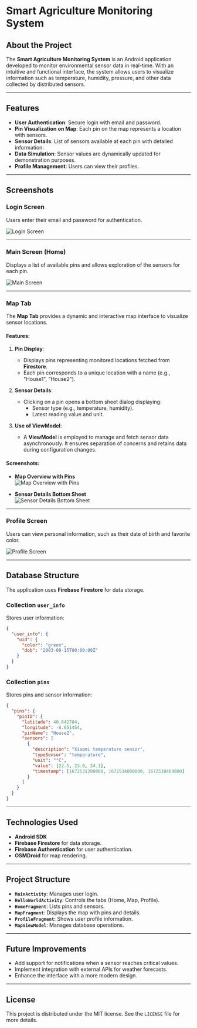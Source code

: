 # Smart Agriculture Monitoring System

## About the Project

The **Smart Agriculture Monitoring System** is an Android application developed to monitor environmental sensor data in real-time. With an intuitive and functional interface, the system allows users to visualize information such as temperature, humidity, pressure, and other data collected by distributed sensors.

---

## Features

- **User Authentication**: Secure login with email and password.
- **Pin Visualization on Map**: Each pin on the map represents a location with sensors.
- **Sensor Details**: List of sensors available at each pin with detailed information.
- **Data Simulation**: Sensor values are dynamically updated for demonstration purposes.
- **Profile Management**: Users can view their profiles.

---

## Screenshots

### Login Screen
Users enter their email and password for authentication.

![Login Screen](screenshots/imagem1.png)

---

### Main Screen (Home)
Displays a list of available pins and allows exploration of the sensors for each pin.

![Main Screen](screenshots/imagem2.png)

---


### Map Tab
The **Map Tab** provides a dynamic and interactive map interface to visualize sensor locations.

#### Features:
1. **Pin Display**:
   - Displays pins representing monitored locations fetched from **Firestore**.
   - Each pin corresponds to a unique location with a name (e.g., "House1", "House2").

2. **Sensor Details**:
   - Clicking on a pin opens a bottom sheet dialog displaying:
     - Sensor type (e.g., temperature, humidity).
     - Latest reading value and unit.

3. **Use of ViewModel**:
   - A **ViewModel** is employed to manage and fetch sensor data asynchronously. It ensures separation of concerns and retains data during configuration changes.
   
   
#### Screenshots:
- **Map Overview with Pins**  
  ![Map Overview with Pins](screenshots/imagem3)

- **Sensor Details Bottom Sheet**  
  ![Sensor Details Bottom Sheet](screenshots/imagem4)
   
   
---

### Profile Screen
Users can view personal information, such as their date of birth and favorite color.

![Profile Screen](screenshots/imagem5.png)

---

## Database Structure

The application uses **Firebase Firestore** for data storage.

### Collection `user_info`
Stores user information:
```json
{
  "user_info": {
    "uid": {
      "color": "green",
      "dob": "2003-08-15T00:00:00Z"
    }
  }
}
```

### Collection `pins`
Stores pins and sensor information:
```json
{
  "pins": {
    "pinID": {
      "latitude": 40.642704,
      "longitude": -8.651454,
      "pinName": "House2",
      "sensors": [
        {
          "description": "Xiaomi temperature sensor",
          "typeSensor": "temperature",
          "unit": "°C",
          "value": [22.5, 23.0, 24.1],
          "timestamp": [1672531200000, 1672534800000, 1672538400000]
        }
      ]
    }
  }
}
```

---

## Technologies Used

- **Android SDK**
- **Firebase Firestore** for data storage.
- **Firebase Authentication** for user authentication.
- **OSMDroid** for map rendering.

---

## Project Structure

- **`MainActivity`**: Manages user login.
- **`HelloWorldActivity`**: Controls the tabs (Home, Map, Profile).
- **`HomeFragment`**: Lists pins and sensors.
- **`MapFragment`**: Displays the map with pins and details.
- **`ProfileFragment`**: Shows user profile information.
- **`MapViewModel`**: Manages database operations.

---

## Future Improvements

- Add support for notifications when a sensor reaches critical values.
- Implement integration with external APIs for weather forecasts.
- Enhance the interface with a more modern design.

---

## License

This project is distributed under the MIT license. See the `LICENSE` file for more details.

